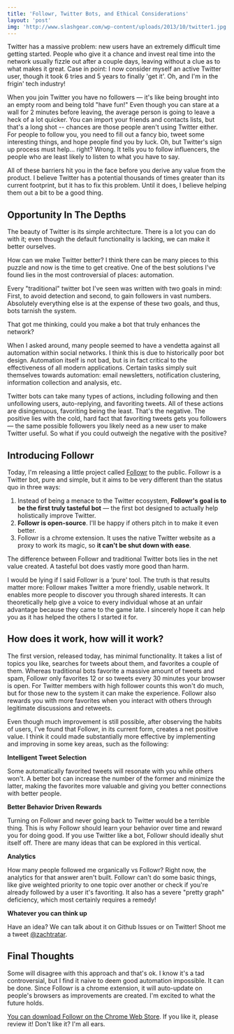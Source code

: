 ```yaml
---
title: 'Followr, Twitter Bots, and Ethical Considerations'
layout: 'post'
img: 'http://www.slashgear.com/wp-content/uploads/2013/10/twitter1.jpg'
---
```


Twitter has a massive problem: new users have an extremely difficult time getting started. People who give it a chance and invest real time into the network usually fizzle out after a couple days, leaving without a clue as to what makes it great. Case in point: I now consider myself an active Twitter user, though it took 6 tries and 5 years to finally 'get it'. Oh, and I'm in the frigin' tech industry!

When you join Twitter you have no followers — it's like being brought into an empty room and being told "have fun!" Even though you can stare at a wall for 2 minutes before leaving, the average person is going to leave a heck of a lot quicker. You can import your friends and contacts lists, but that's a long shot -- chances are those people aren't using Twitter either. For people to follow you, you need to fill out a fancy bio, tweet some interesting things, and hope people find you by luck. Oh, but Twitter's sign up process must help... right? Wrong. It tells you to follow influencers, the people who are least likely to listen to what you have to say.

All of these barriers hit you in the face before you derive any value from the product. I believe Twitter has a potential thousands of times greater than its current footprint, but it has to fix this problem. Until it does, I believe helping them out a bit to be a good thing.

Opportunity In The Depths
-------------------------

The beauty of Twitter is its simple architecture. There is a lot you can do with it; even though the default functionality is lacking, we can make it better ourselves.

How can we make Twitter better? I think there can be many pieces to this puzzle and now is the time to get creative. One of the best solutions I've found lies in the most controversial of places: automation.

Every "traditional" twitter bot I've seen was written with two goals in mind: First, to avoid detection and second, to gain followers in vast numbers. Absolutely everything else is at the expense of these two goals, and thus, bots tarnish the system.

That got me thinking, could you make a bot that truly enhances the network?

When I asked around, many people seemed to have a vendetta against all automation within social networks. I think this is due to historically poor bot design. Automation itself is not bad, but is in fact critical to the effectiveness of all modern applications. Certain tasks simply suit themselves towards automation: email newsletters, notification clustering, information collection and analysis, etc.

Twitter bots can take many types of actions, including following and then unfollowing users, auto-replying, and favoriting tweets. All of these actions are disingenuous, favoriting being the least. That's the negative. The positive lies with the cold, hard fact that favoriting tweets gets you followers — the same possible followers you likely need as a new user to make Twitter useful. So what if you could outweigh the negative with the positive?

Introducing Followr
-------------------

Today, I'm releasing a little project called [Followr](https://chrome.google.com/webstore/detail/followr/phbifpkhlenmpjndnmjppbdhcocdlalk) to the public. Followr is a Twitter bot, pure and simple, but it aims to be very different than the status quo in three ways:

1. Instead of being a menace to the Twitter ecosystem, **Followr's goal is to be the first truly tasteful bot** — the first bot designed to actually help holistically improve Twitter.
2. **Followr is open-source**. I'll be happy if others pitch in to make it even better.
3. Followr is a chrome extension. It uses the native Twitter website as a proxy to work its magic, so **it can't be shut down with ease**.

The difference between Followr and traditional Twitter bots lies in the net value created. A tasteful bot does vastly more good than harm. 

I would be lying if I said Followr is a ‘pure' tool. The truth is that results matter more: Followr makes Twitter a more friendly, usable network. It enables more people to discover you through shared interests. It can theoretically help give a voice to every individual whose at an unfair advantage because they came to the game late. I sincerely hope it can help you as it has helped the others I started it for.

How does it work, how will it work?
-----------------------------------

The first version, released today, has minimal functionality. It takes a list of topics you like, searches for tweets about them, and favorites a couple of them. Whereas traditional bots favorite a massive amount of tweets and spam, Followr only favorites 12 or so tweets every 30 minutes your browser is open. For Twitter members with high follower counts this won't do much, but for those new to the system it can make the experience. Followr also rewards you with more favorites when you interact with others through legitimate discussions and retweets.

Even though much improvement is still possible, after observing the habits of users, I've found that Followr, in its current form, creates a net positive value. I think it could made substantially more effective by implementing and improving in some key areas, such as the following:

**Intelligent Tweet Selection**

Some automatically favorited tweets will resonate with you while others won't. A better bot can increase the number of the former and minimize the latter, making the favorites more valuable and giving you better connections with better people.

**Better Behavior Driven Rewards**

Turning on Followr and never going back to Twitter would be a terrible thing. This is why Followr should learn your behavior over time and reward you for doing good. If you use Twitter like a bot, Followr should ideally shut itself off. There are many ideas that can be explored in this vertical.

**Analytics**

How many people followed me organically vs Followr? Right now, the analytics for that answer aren't built. Followr can't do some basic things, like give weighted priority to one topic over another or check if you're already followed by a user it's favoriting. It also has a severe "pretty graph" deficiency, which most certainly requires a remedy!

**Whatever you can think up**

Have an idea? We can talk about it on Github Issues or on Twitter! Shoot me a tweet [@zachtratar](http://twitter.com/zachtratar).

Final Thoughts
--------------

Some will disagree with this approach and that's ok. I know it's a tad controversial, but I find it naive to deem good automation impossible. It can be done. Since Followr is a chrome extension, it will auto-update on people's browsers as improvements are created. I'm excited to what the future holds.

[You can download Followr on the Chrome Web Store](https://chrome.google.com/webstore/detail/followr/phbifpkhlenmpjndnmjppbdhcocdlalk). If you like it, please review it! Don't like it? I'm all ears.
